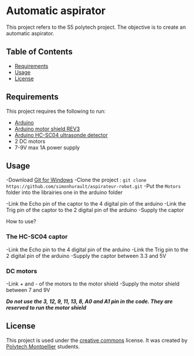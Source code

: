 # Automatic aspirator

This project refers to the S5 polytech project. The objective is to create an automatic aspirator.


## Table of Contents

  * [Requirements](#requirements)
  * [Usage](#usage)
  * [License](#license)


## Requirements

This project requires the following to run:

  * [Arduino](https://www.arduino.cc/)
  * [Arduino motor shield REV3](https://store.arduino.cc/arduino-motor-shield-rev3)
  * [Arduino HC-SC04 ultrasonde detector](https://www.gotronic.fr/art-module-de-detection-us-hc-sr04-20912.htm)
  * 2 DC motors
  * 7-9V max 1A power supply
  
  
## Usage

-Download [Git for Windows](https://gitforwindows.org/)
-Clone the project : ``git clone https://github.com/simonhurault/aspirateur-robot.git``
-Put the ``Motors`` folder into the librairies one in the arduino folder

-Link the Echo pin of the captor to the 4 digital pin of the arduino
-Link the Trig pin of the captor to the 2 digital pin of the arduino
-Supply the captor


How to use?

### The HC-SC04 captor

-Link the Echo pin to the 4 digital pin of the arduino
-Link the Trig pin to the 2 digital pin of the arduino
-Supply the captor between 3.3 and 5V

### DC motors

-Link + and - of the motors to the motor shield
-Supply the motor shield between 7 and 9V

***Do not use the 3, 12, 9, 11, 13, 8, A0 and A1 pin in the code. They are reserved to run the motor shield***


## License


This project is used under the [creative commons](https://creativecommons.org/licenses/by-nc-sa/2.5/deed.fr) license.
It was created by [Polytech Montpellier](https://www.polytech.umontpellier.fr/) students.
